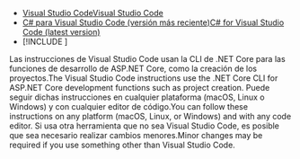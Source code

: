 * [<span data-ttu-id="0ac13-101">Visual Studio Code</span><span class="sxs-lookup"><span data-stu-id="0ac13-101">Visual Studio Code</span></span>](https://code.visualstudio.com/download)
* [<span data-ttu-id="0ac13-102">C# para Visual Studio Code (versión más reciente)</span><span class="sxs-lookup"><span data-stu-id="0ac13-102">C# for Visual Studio Code (latest version)</span></span>](https://marketplace.visualstudio.com/items?itemName=ms-dotnettools.csharp)
* [!INCLUDE [](~/includes/3.0-SDK.md)]

<span data-ttu-id="0ac13-103">Las instrucciones de Visual Studio Code usan la CLI de .NET Core para las funciones de desarrollo de ASP.NET Core, como la creación de los proyectos.</span><span class="sxs-lookup"><span data-stu-id="0ac13-103">The Visual Studio Code instructions use the .NET Core CLI for ASP.NET Core development functions such as project creation.</span></span> <span data-ttu-id="0ac13-104">Puede seguir dichas instrucciones en cualquier plataforma (macOS, Linux o Windows) y con cualquier editor de código.</span><span class="sxs-lookup"><span data-stu-id="0ac13-104">You can follow these instructions on any platform (macOS, Linux, or Windows) and with any code editor.</span></span> <span data-ttu-id="0ac13-105">Si usa otra herramienta que no sea Visual Studio Code, es posible que sea necesario realizar cambios menores.</span><span class="sxs-lookup"><span data-stu-id="0ac13-105">Minor changes may be required if you use something other than Visual Studio Code.</span></span>
